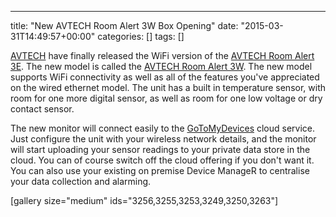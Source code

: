 ---
title: "New AVTECH Room Alert 3W Box Opening"
date: "2015-03-31T14:49:57+00:00"
categories: []
tags: []

<a href="http://www.openxtra.co.uk/manufacturer/avtech-software">AVTECH</a> have finally released the WiFi version of the <a href="http://www.openxtra.co.uk/p/avtech-room-alert-3e">AVTECH Room Alert 3E</a>. The new model is called the <a href="http://www.openxtra.co.uk/p/avtech-room-alert-3w-wifi">AVTECH Room Alert 3W</a>. The new model supports WiFi connectivity as well as all of the features you've appreciated on the wired ethernet model. The unit has a built in temperature sensor, with room for one more digital sensor, as well as room for one low voltage or dry contact sensor.

The new monitor will connect easily to the <a href="https://gotomydevices.com/">GoToMyDevices</a> cloud service. Just configure the unit with your wireless network details, and the monitor will start uploading your sensor readings to your private data store in the cloud. You can of course switch off the cloud offering if you don't want it. You can also use your existing on premise Device ManageR to centralise your data collection and alarming.

[gallery size="medium" ids="3256,3255,3253,3249,3250,3263"]
